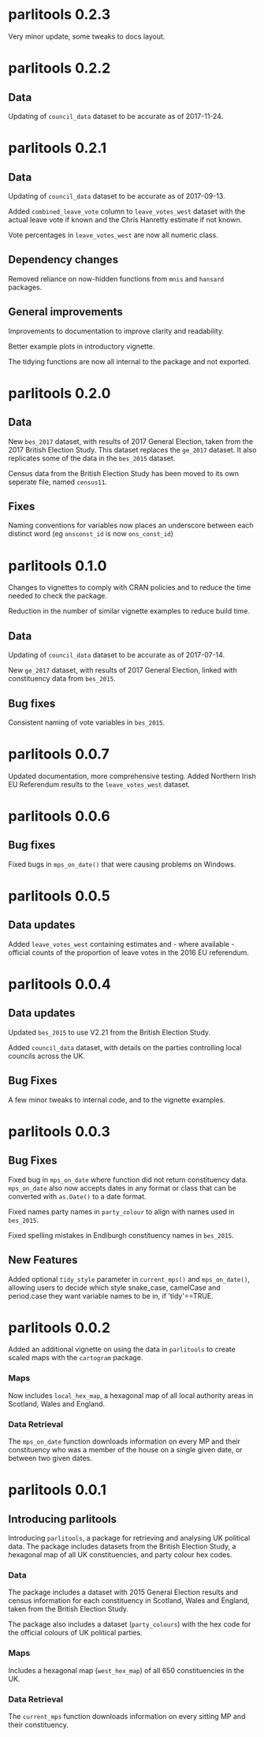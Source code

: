 
# parlitools 0.2.3

Very minor update, some tweaks to docs layout.


# parlitools 0.2.2

## Data

Updating of `council_data` dataset to be accurate as of 2017-11-24.

# parlitools 0.2.1

## Data

Updating of `council_data` dataset to be accurate as of 2017-09-13.

Added `combined_leave_vote` column to `leave_votes_west` dataset with the actual leave 
vote if known and the Chris Hanretty estimate if not known. 

Vote percentages in `leave_votes_west` are now all numeric class.

## Dependency changes

Removed reliance on now-hidden functions from `mnis` and `hansard` packages.

## General improvements

Improvements to documentation to improve clarity and readability. 

Better example plots in introductory vignette.

The tidying functions are now all internal to the package and not exported.

# parlitools 0.2.0

## Data

New `bes_2017` dataset, with results of 2017 General Election, taken from the 2017 
British Election Study. This dataset replaces the `ge_2017` dataset. It also 
replicates some of the data in the `bes_2015` dataset.

Census data from the British Election Study has been moved to its own seperate file, 
named `census11`.

## Fixes

Naming conventions for variables now places an underscore between each distinct 
word (eg `onsconst_id` is now `ons_const_id`)

# parlitools 0.1.0

Changes to vignettes to comply with CRAN policies and to reduce the time needed 
to check the package.

Reduction in the number of similar vignette examples to reduce build time.

## Data

Updating of `council_data` dataset to be accurate as of 2017-07-14.

New `ge_2017` dataset, with results of 2017 General Election, linked with 
constituency data from `bes_2015`.

## Bug fixes

Consistent naming of vote variables in `bes_2015`.

# parlitools 0.0.7

Updated documentation, more comprehensive testing. Added Northern Irish EU 
Referendum results to the `leave_votes_west` dataset.

# parlitools 0.0.6

## Bug fixes

Fixed bugs in `mps_on_date()` that were causing problems on Windows.

# parlitools 0.0.5

## Data updates

Added `leave_votes_west` containing estimates and - where available - official 
counts of the proportion of leave votes in the 2016 EU referendum.

# parlitools 0.0.4

## Data updates

Updated `bes_2015` to use V2.21 from the British Election Study.

Added `council_data` dataset, with details on the parties controlling local 
councils across the UK.

## Bug Fixes

A few minor tweaks to internal code, and to the vignette examples.

# parlitools 0.0.3

## Bug Fixes

Fixed bug in `mps_on_date` where function did not return constituency data. 
`mps_on_date` also now accepts dates in any format or class that can be 
converted with `as.Date()` to a date format.

Fixed names party names in `party_colour` to align with names used in `bes_2015`.

Fixed spelling mistakes in Endiburgh constituency names in `bes_2015`.

## New Features

Added optional `tidy_style` parameter in `current_mps()` and `mps_on_date()`, 
allowing users to decide which style snake_case, camelCase and period.case 
they want variable names to be in, if 'tidy'==TRUE.

# parlitools 0.0.2

Added an additional vignette on using the data in `parlitools` to create 
scaled maps with the `cartogram` package.

### Maps

Now includes `local_hex_map`, a hexagonal map of all local authority 
areas in Scotland, Wales and England.

### Data Retrieval

The `mps_on_date` function downloads information on every MP and their 
constituency who was a member of the house on a single given date, or 
between two given dates.

# parlitools 0.0.1

## Introducing parlitools

Introducing `parlitools`, a package for retrieving and analysing UK political 
data. The package includes datasets from the British Election Study, a 
hexagonal map of all UK constituencies, and party colour hex codes.

### Data

The package includes a dataset with 2015 General Election results and census 
information for each constituency in Scotland, Wales and England, taken from 
the British Election Study.

The package also includes a dataset (`party_colours`) with the hex code for 
the official colours of UK political parties.

### Maps

Includes a hexagonal map (`west_hex_map`) of all 650 constituencies in the UK.

### Data Retrieval

The `current_mps` function downloads information on every sitting MP and their constituency.
